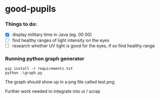 # good-pupils

### Things to do:
- [X] display military time in Java (eg. 00 00)
- [ ] find healthy ranges of light intensity on the eyes
- [ ] research whether UV light is good for the eyes, if so find healthy range

### Running python graph generator

```
pip install -r requirements.txt
python .\graph.py
```

The graph should show up in a png file called test.png

Further work needed to integrate into ui / scrap
